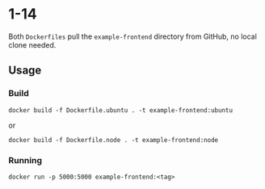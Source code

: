 # 1-14

Both `Dockerfiles` pull the `example-frontend` directory from GitHub, no local clone needed.

## Usage

### Build

`docker build -f Dockerfile.ubuntu . -t example-frontend:ubuntu`

or

`docker build -f Dockerfile.node . -t example-frontend:node`

### Running

`docker run -p 5000:5000 example-frontend:<tag>`
